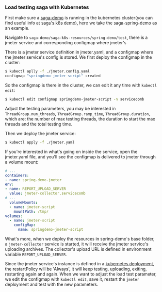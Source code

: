 ### Load testing saga with Kubernetes

First make sure a [saga-demo](https://github.com/apache/incubator-servicecomb-saga/tree/master/saga-demo) is running in the kubernetes cluster(you can find useful info at [saga's k8s demo](https://github.com/apache/incubator-servicecomb-saga/tree/master/saga-demo/saga-k8s-resources)), here we take the [saga-spring-demo](https://github.com/apache/incubator-servicecomb-saga/tree/master/saga-demo/saga-spring-demo) as an example.

Navigate to `saga-demo/saga-k8s-resources/spring-demo/test`, there is a jmeter service and corresponding configmap where jmeter's

There is a jmeter service definition in jmeter.yaml, and a configmap where the jmeter service's config is stored. We first deploy the configmap in the cluster:

```bash
$ kubectl aplly -f ./jmeter.config.yaml
configmap "springdemo-jmeter-script" created
```

So the configmap is there in the cluster, we can edit it any time with `kubectl edit`:

```bash
$ kubectl edit configmap springdemo-jmeter-script -n servicecomb
```

Adjust the testing parameters, you may be interested in `ThreadGroup.num_threads`, `ThreadGroup.ramp_time`, `ThreadGroup.duration`, which are: the number of max testing threads, the duration to start the max threads and the total testing time.

Then we deploy the jmeter service:

```bash
$ kubectl apply -f ./jmeter.yaml
```

If you're interested in what's going on inside the service, open the jmeter.yaml file, and you'll see the configmap is delivered to jmeter through a volume mount:

```yaml
# ...
containers:
- name: spring-demo-jmeter
env:
- name: REPORT_UPLOAD_SERVER
  value: jmeter-collector.servicecomb
# ...
  volumeMounts:
  - name: jmeter-script
    mountPath: /tmp/
volumes:
  - name: jmeter-script
    configMap:
      name: springdemo-jmeter-script
```

What's more, when we deploy the resources in spring-demo's base folder, a `jmeter-collector` service is started, it will receive the jmeter service's uploading archives. The collector's upload URL is defined in environment variable `REPORT_UPLOAD_SERVER`.

Since the jmeter service's instance is defined in a [kubernetes deployment](https://kubernetes.io/docs/concepts/workloads/controllers/deployment/), the restartPolicy will be 'Always', it will keep testing, uploading, exiting, restarting again and again. When we want to adjust the load test parameter, we edit the configmap with `kubectl edit`, save it, restart the `jmeter` deployment and test with the new parameters.